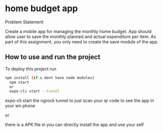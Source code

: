 
# home budget app

Problem Statement

Create a mobile app for managing the monthly home budget. App should allow user to save the monthly planned and actual expenditure per item. As part of this assignment, you only need to create the save module of the app.




## How to use and run the project

To deploy this project run

```bash
npm install (if u dont have node modules)
  npm start
  or
  expo-cli start --tunnel
```

expo-cli start the ngrock tunnel to just scan your qr code to see the app in your wn phone

or

there is a APK file in you can directly install the app and use your self